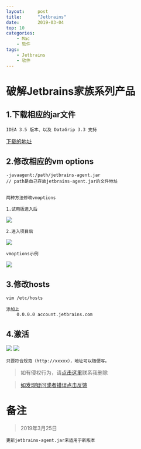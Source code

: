 ```yaml
---
layout:     post
title:      "Jetbrains"
date:       2019-03-04
top: 10
categories:
    - Mac 
    - 软件
tags:
    - Jetbrains
    - 软件
---
```

# 破解Jetbrains家族系列产品

## 1.下载相应的jar文件

    IDEA 3.5 版本、以及 DataGrip 3.3 支持

[下载的地址](https://dpq123456-1256164122.cos.ap-beijing.myqcloud.com/software/jetbrains-agent.jar)


## 2.修改相应的vm options

    -javaagent:/path/jetbrains-agent.jar
    // path是自己存放jetbrains-agent.jar的文件地址


    两种方法修改vmoptions

    1.试用版进入后

<img src='https://dpq123456-1256164122.cos.ap-beijing.myqcloud.com/software/picture/JetBrains%20%E4%BF%AE%E6%94%B9VM%20Options%E6%96%87%E4%BB%B6'/>

    2.进入项目后

<img src='https://dpq123456-1256164122.cos.ap-beijing.myqcloud.com/software/picture/JetBrains%20%E4%BF%AE%E6%94%B9VM%20Options%E6%96%87%E4%BB%B602'/>

    vmoptions示例
    
<img src='https://dpq123456-1256164122.cos.ap-beijing.myqcloud.com/software/picture/vm%20options%E7%A4%BA%E4%BE%8B%E5%9B%BE'/>

## 3.修改hosts

    vim /etc/hosts

    添加上
        0.0.0.0 account.jetbrains.com

## 4.激活

<img src='https://dpq123456-1256164122.cos.ap-beijing.myqcloud.com/software/picture/Manage%20License%E7%A4%BA%E4%BE%8B%E5%9B%BE'/>
<img src='https://dpq123456-1256164122.cos.ap-beijing.myqcloud.com/software/picture/License%20Server'/>

    只要符合规范（http://xxxxx），地址可以随便写。

>如有侵权行为，请[点击这里](https://github.com/mattmengCooper/MattMeng_hexo/issues)联系我删除

>[如发现疑问或者错误点击反馈](https://github.com/mattmengCooper/MattMeng_hexo/issues)

# 备注

>2019年3月25日
    
    更新jetbrains-agent.jar来适用于新版本
